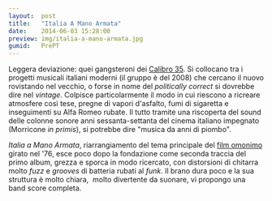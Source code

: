 ```yaml
---
layout:  post
title:   "Italia A Mano Armata"
date:    2014-06-03 15:28:00
preview: img/italia-a-mano-armata.jpg
gumid:   PrePT
---
```


Leggera deviazione: quei gangsteroni dei [Calibro
35](http://www.calibro35.net). Si collocano tra i progetti musicali italiani
moderni (il gruppo è del 2008) che cercano il nuovo rovistando nel vecchio, o
forse in nome del *politically correct* si dovrebbe dire nel *vintage*.
Colpisce particolarmente il modo in cui riescono a ricreare atmosfere così
tese, pregne di vapori d'asfalto, fumi di sigaretta e inseguimenti su Alfa
Romeo rubate. Il tutto tramite una riscoperta del sound delle colonne sonore
anni sessanta-settanta del cinema italiano impegnato (Morricone *in* *primis*),
si potrebbe dire "musica da anni di piombo".

*Italia a Mano Armata*, riarrangiamento del tema principale del [film
omonimo](http://it.wikipedia.org/wiki/Italia_a_mano_armata) girato nel '76,
esce poco dopo la fondazione come seconda traccia del primo album, grezza e
sporca in modo ricercato, con distorsioni di chitarra molto *fuzz* e *grooves*
di batteria rubati al *funk*. Il brano dura poco e la sua struttura è molto
chiara,  molto divertente da suonare, vi propongo una band score completa.
